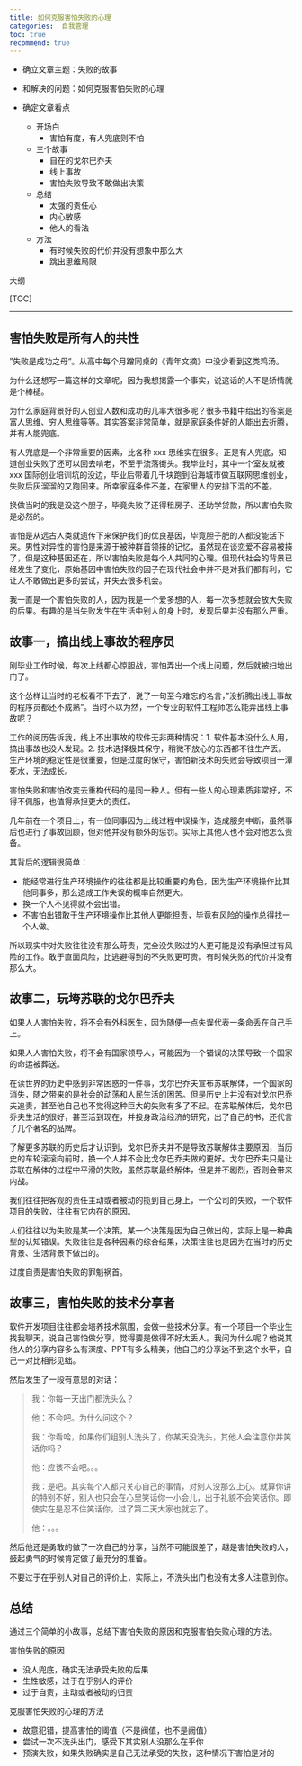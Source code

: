 ```yaml
---
title: 如何克服害怕失败的心理
categories:  自我管理
toc: true
recommend: true
---
```


- 确立文章主题：失败的故事

- 和解决的问题：如何克服害怕失败的心理
- 确定文章看点
  - 开场白
    - 害怕有度，有人兜底则不怕
  - 三个故事
    - 自在的戈尔巴乔夫
    - 线上事故
    - 害怕失败导致不敢做出决策
  - 总结
    - 太强的责任心
    - 内心敏感
    - 他人的看法
  - 方法
    - 有时候失败的代价并没有想象中那么大
    - 跳出思维局限



大纲

[TOC]



----------------



## 害怕失败是所有人的共性

”失败是成功之母“。从高中每个月蹭同桌的《青年文摘》中没少看到这类鸡汤。

为什么还想写一篇这样的文章呢，因为我想揭露一个事实，说这话的人不是矫情就是个棒槌。

为什么家庭背景好的人创业人数和成功的几率大很多呢？很多书籍中给出的答案是富人思维、穷人思维等等。其实答案非常简单，就是家庭条件好的人能出去折腾，并有人能兜底。

有人兜底是一个非常重要的因素，比各种 xxx 思维实在很多。正是有人兜底，知道创业失败了还可以回去啃老，不至于流落街头。我毕业时，其中一个室友就被 xxx 国际创业培训坑的没边，毕业后带着几千块跑到沿海城市做互联网思维创业，失败后灰溜溜的又跑回来。所幸家庭条件不差，在家里人的安排下混的不差。

换做当时的我是没这个胆子，毕竟失败了还得租房子、还助学贷款，所以害怕失败是必然的。

害怕是从远古人类就遗传下来保护我们的优良基因，毕竟胆子肥的人都没能活下来。男性对异性的害怕是来源于被种群首领揍的记忆，虽然现在谈恋爱不容易被揍了，但是这种基因还在，所以害怕失败是每个人共同的心理。但现代社会的背景已经发生了变化，原始基因中害怕失败的因子在现代社会中并不是对我们都有利，它让人不敢做出更多的尝试，并失去很多机会。

我一直是一个害怕失败的人，因为我是一个爱多想的人，每一次多想就会放大失败的后果。有趣的是当失败发生在生活中别人的身上时，发现后果并没有那么严重。



## 故事一，搞出线上事故的程序员

刚毕业工作时候，每次上线都心惊胆战，害怕弄出一个线上问题，然后就被扫地出门了。

这个怂样让当时的老板看不下去了，说了一句至今难忘的名言，”没折腾出线上事故的程序员都还不成熟“。当时不以为然，一个专业的软件工程师怎么能弄出线上事故呢？

工作的阅历告诉我，线上不出事故的软件无非两种情况：1. 软件基本没什么人用，搞出事故也没人发现。2. 技术选择极其保守，稍微不放心的东西都不往生产丢。生产环境的稳定性是很重要，但是过度的保守，害怕新技术的失败会导致项目一潭死水，无法成长。

害怕失败和害怕改变去重构代码的是同一种人。但有一些人的心理素质非常好，不得不佩服，也值得承担更大的责任。

几年前在一个项目上，有一位同事因为上线过程中误操作，造成服务中断，虽然事后也进行了事故回顾，但对他并没有额外的惩罚。实际上其他人也不会对他怎么责备。

其背后的逻辑很简单：

- 能经常进行生产环境操作的往往都是比较重要的角色，因为生产环境操作比其他同事多，那么造成工作失误的概率自然更大。
- 换一个人不见得就不会出错。
- 不害怕出错敢于生产环境操作比其他人更能担责，毕竟有风险的操作总得找一个人做。

所以现实中对失败往往没有那么苛责，完全没失败过的人更可能是没有承担过有风险的工作。敢于直面风险，比逃避得到的不失败更可贵。有时候失败的代价并没有那么大。



## 故事二，玩垮苏联的戈尔巴乔夫

如果人人害怕失败，将不会有外科医生，因为随便一点失误代表一条命丢在自己手上。

如果人人害怕失败，将不会有国家领导人，可能因为一个错误的决策导致一个国家的命运被葬送。

在读世界的历史中感到非常困惑的一件事，戈尔巴乔夫宣布苏联解体，一个国家的消失，随之带来的是社会的动荡和人民生活的困苦。但是历史上并没有对戈尔巴乔夫追责，甚至他自己也不觉得这种巨大的失败有多了不起。在苏联解体后，戈尔巴乔夫生活的很好，甚至活到现在，并投身政治经济的研究，出了自己的书，还代言了几个著名的品牌。

了解更多苏联的历史后才认识到，戈尔巴乔夫并不是导致苏联解体主要原因，当历史的车轮滚滚向前时，换一个人并不会比戈尔巴乔夫做的更好。戈尔巴乔夫只是让苏联在解体的过程中平滑的失败，虽然苏联最终解体，但是并不剧烈，否则会带来内战。

我们往往把客观的责任主动或者被动的揽到自己身上，一个公司的失败，一个软件项目的失败，往往有它内在的原因。

人们往往以为失败是某一个决策，某一个决策是因为自己做出的，实际上是一种典型的认知错误。失败往往是各种因素的综合结果，决策往往也是因为在当时的历史背景、生活背景下做出的。

过度自责是害怕失败的罪魁祸首。



## 故事三，害怕失败的技术分享者

软件开发项目往往都会培养技术氛围，会做一些技术分享。有一个项目一个毕业生找我聊天，说自己害怕做分享，觉得要是做得不好太丢人。我问为什么呢？他说其他人的分享内容多么有深度、PPT有多么精美，他自己的分享达不到这个水平，自己一对比相形见绌。

然后发生了一段有意思的对话：



> 我：你每一天出门都洗头么？
>
> 他：不会吧。为什么问这个？
>
> 我：你看哈，如果你们组别人洗头了，你某天没洗头，其他人会注意你并笑话你吗？
>
> 他：应该不会吧。。。
>
> 我：是吧。其实每个人都只关心自己的事情，对别人没那么上心。就算你讲的特别不好，别人也只会在心里笑话你一小会儿，出于礼貌不会笑话你。即使实在是忍不住笑话你，过了第二天大家也就忘了。
>
> 他：。。。



然后他还是勇敢的做了一次自己的分享，当然不可能很差了，越是害怕失败的人，鼓起勇气的时候肯定做了最充分的准备。

不要过于在乎别人对自己的评价上，实际上，不洗头出门也没有太多人注意到你。



## 总结

通过三个简单的小故事，总结下害怕失败的原因和克服害怕失败心理的方法。



害怕失败的原因

- 没人兜底，确实无法承受失败的后果
- 生性敏感，过于在乎别人的评价
- 过于自责，主动或者被动的归责

克服害怕失败的心理的方法

- 故意犯错，提高害怕的阈值（不是阀值，也不是阙值）
- 尝试一次不洗头出门，感受下其实别人没那么在乎你
- 预演失败，如果失败确实是自己无法承受的失败，这种情况下害怕是对的



















